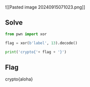 ![[Pasted image 20240915071023.png]]

## Solve
```python
from pwn import xor

flag = xor(b'label', 13).decode()

print('crypto{'+ flag + '}')
```

## Flag
crypto{aloha}